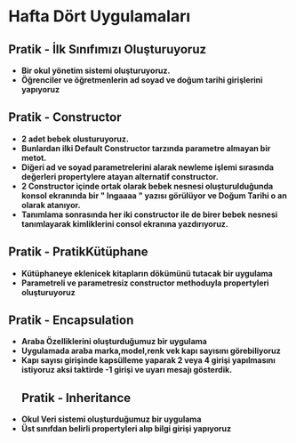 # Hafta Dört Uygulamaları
## Pratik - İlk Sınıfımızı Oluşturuyoruz 
- **Bir okul yönetim sistemi oluşturuyoruz.** 
 - **Öğrenciler ve öğretmenlerin ad soyad ve doğum tarihi girişlerini yapıyoruz**
## Pratik - Constructor 
- **2 adet bebek olusturuyoruz.**
- **Bunlardan ilki  Default Constructor tarzında parametre almayan bir metot.**
- **Diğeri ad ve soyad parametrelerini alarak newleme işlemi sırasında değerleri propertylere atayan alternatif constructor.**
- **2 Constructor içinde ortak olarak bebek nesnesi oluşturulduğunda konsol ekranında bir " Ingaaaa " yazısı görülüyor ve Doğum Tarihi o an olarak atanıyor.**
- **Tanımlama sonrasında her iki constructor ile de birer bebek nesnesi tanımlayarak kimliklerini consol ekranına yazdırıyoruz.**
 ## Pratik - PratikKütüphane
 - **Kütüphaneye eklenicek kitapların dökümünü tutacak bir uygulama**
 -  **Parametreli ve parametresiz constructor methoduyla propertyleri oluşturuyoruz**
 ## Pratik - Encapsulation
 - **Araba Özelliklerini oluşturduğumuz bir uygulama**
 - **Uygulamada araba marka,model,renk vek kapı sayısını görebiliyoruz**
 - **Kapı sayısı girişinde kapsülleme yaparak 2 veya 4 girişi yapılmasını istiyoruz aksi taktirde -1 girişi ve uyarı mesajı gösterdik.**
   ## Pratik -  Inheritance
- **Okul Veri sistemi oluşturduğumuz bir uygulama**
- **Üst sınıfdan belirli propertyleri alıp bilgi girişi yapıyoruz**
